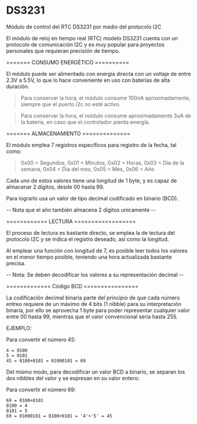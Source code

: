 # DS3231
Módulo de control del RTC DS3231 por medio del protocolo I2C

El módulo de reloj en tiempo real (RTC) modelo DS3231 cuenta con un protocolo de comunicación I2C y es muy popular para proyectos personales que requieran precisión de tiempo.

======= CONSUMO ENERGÉTICO ==========

El módulo puede ser alimentado con energía directa con un voltaje de entre 2.3V a 5.5V, lo que lo hace conveniente en uso con baterías de alta duración.
  
  > Para conservar la hora, el módulo consume 100nA aproximadamente, siempre que el puerto i2c no esté activo.
  
  > Para conservar la hora, el módulo consume aproximadamente 3uA de la batería, en caso que el controlador pierda energía.

======= ALMACENAMIENTO ==============

El módulo emplea 7 registros específicos para registro de la fecha, tal como:
  > 0x00 = Segundos,
  > 0x01 = Minutos,
  > 0x02 = Horas,
  > 0x03 = Día de la semana,
  > 0x04 = Día del mes,
  > 0x05 = Mes,
  > 0x06 = Año

Cada uno de estos valores tiene una longitud de 1 byte, y es capaz de almacenar 2 dígitos, desde 00 hasta 99.

Para lograrlo usa un valor de tipo decimal codificado en binario (BCD).

-- Nota que el año también almacena 2 dígitos unicamente --


============ LECTURA ==================

El proceso de lectura es bastante directo, se emplea la de lectura del protocolo I2C y se indica el registro deseado, así como la longitud.

Al emplear una función con longitud de 7, es posible leer todos los valores en el menor tiempo posible, teniendo una hora actualizada bastante precisa.

-- Nota: Se deben decodificar los valores a su representación decimal --

============= Código BCD ================

La codificación decimal binaria parte del principio de que cada número entreo requiere de un máximo de 4 bits (1 nibble) para su interpretación binaria, por ello se aprovecha 1 byte para poder representar cualquier valor entre 00 hasta 99, mientras que el valor convencional sería hasta 255.

EJEMPLO:

  Para convertir el número 45:
  
    4 = 0100
    5 = 0101
    45 = 0100+0101 = 01000101 = 69

Del mismo modo, para decodificar un valor BCD a binario, se separan los dos nibbles del valor y se expresan en su valor entero:
  
  Para convertir el número 69:
  
    69 = 0100+0101
    0100 = 4
    0101 = 5
    69 = 01000101 = 0100+0101 = '4'+'5' = 45
